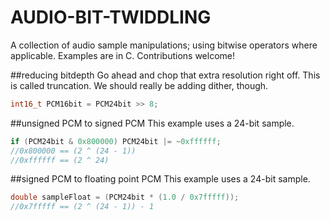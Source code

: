 # AUDIO-BIT-TWIDDLING
A collection of audio sample manipulations; using bitwise operators where applicable. Examples are in C. Contributions welcome!  

##reducing bitdepth
Go ahead and chop that extra resolution right off. This is called truncation. We should really be adding dither, though. 
```c
int16_t PCM16bit = PCM24bit >> 8;
```

##unsigned PCM to signed PCM
This example uses a 24-bit sample.
```c
if (PCM24bit & 0x800000) PCM24bit |= ~0xffffff;
//0x800000 == (2 ^ (24 - 1))
//0xffffff == (2 ^ 24)
```

##signed PCM to floating point PCM
This example uses a 24-bit sample.
```c
double sampleFloat = (PCM24bit * (1.0 / 0x7fffff));
//0x7fffff == (2 ^ (24 - 1)) - 1
```
